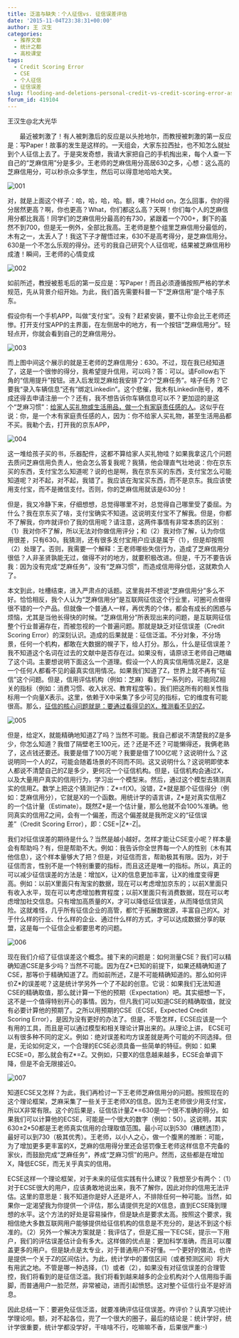 ```yaml
---
title: 泛滥与缺失：个人征信vs. 征信误差评估
date: '2015-11-04T23:38:31+00:00'
author: 王 汉生
categories:
  - 推荐文章
  - 统计之都
  - 高校课堂
tags:
  - Credit Scoring Error
  - CSE
  - 个人征信
  - 征信误差
slug: flooding-and-deletions-personal-credit-vs-credit-scoring-error-assessment
forum_id: 419104
---
```


王汉生@北大光华


       最近被刺激了！有人被刺激后的反应是以头抢地尔，而教授被刺激的第一反应是：写Paper！故事的发生是这样的。一天组会，大家东拉西扯，也不知怎么就扯到个人征信上去了。于是突发奇想，我请大家把自己的手机掏出来，每个人查一下自己的“芝麻信用”分是多少。王老师的芝麻信用分高居630之多，心想：这么高的芝麻信用分，可以秒杀众多学生，然后可以得意地哈哈大笑。

![001](https://uploads.cosx.org/2015/11/001.jpg)

对，就是上面这个样子：哈，哈，哈，哈。额，噢？Hold on，怎么回事，你的得分居然更高？啊，你也更高？What，你们都这么高？天啊！你们每个人的芝麻信用分都比我高！同学们的芝麻信用分最高的有730，紧跟着一个700+，剩下的虽然不到700，但是无一例外，全部比我高。王老师是整个组里芝麻信用分最低的，木有之一，太丢人了！我这下子才醒悟过来，630不是高考得分，是芝麻信用分。630是一个不怎么乐观的得分。还亏的我自己研究个人征信呢，结果被芝麻信用秒成渣！瞬间，王老师的心情变成<!--more-->

![002](https://uploads.cosx.org/2015/11/002.jpg)

如前所述，教授被惹毛后的第一反应是：写Paper！而且必须遵循按照严格的学术规范，先从背景介绍开始。为此，我们首先需要科普一下“芝麻信用”是个啥子东东。

假设你有一个手机APP，叫做“支付宝”。没有？赶紧安装，要不让你会比王老师还惨。打开支付宝APP的主界面，在左侧居中的地方，有一个按钮“芝麻信用分”。轻轻点开，你就会看到自己的芝麻信用分。

![003](https://uploads.cosx.org/2015/11/003.jpg)

而上图中间这个展示的就是王老师的芝麻信用分：630。不过，现在我已经知道了，这是一个很惨的得分，我希望提升信用，可以吗？答：可以。请Follow右下角的“信用提升”按钮。进入后发现芝麻给我安排了2个“芝麻任务”。啥子任务？它要我“录入车辆信息”还有“绑定Linkedin”。这个悲催，我木有Linkedin账号，难不成还得去申请注册一个？还有，我不想告诉你车辆信息可以不？更加逗的是这个“芝麻习惯”：<u>给家人买礼物或生活用品，做一个有家庭责任感的人</u>。这似乎在说：你，是一个木有家庭责任感的人，因为：你不给家人买礼物，甚至生活用品都不买。我勒个去，打开我的京东APP，

![004](https://uploads.cosx.org/2015/11/004.jpg)

这一堆给孩子买的书，乐器配件，这都不算给家人买礼物哇？如果我拿这几个问题去质问芝麻信用负责人，他会怎么答复我呢？我猜，他会理直气壮地说：你在京东买的东西，支付宝怎么知道呢？说的也是啊，我在京东买的东西，支付宝怎么可能知道呢？对不起，对不起，我错了。我应该在淘宝买东西，而不是京东。我应该使用支付宝，而不是微信支付。否则，你的芝麻信用就该是630分！

但是，我又冷静下来，仔细想想，总觉得哪里不对，总觉得自己哪里受了委屈。为什么？我在京东买了啥，支付宝确实不知道。这说明支付宝不了解我。但是，你都不了解我，你咋就评价了我的信用呢？请注意，这两件事情有非常本质的区别：（1）我对你不了解，所以无法对你做信用评分；和（2）我对你了解，认为你信用很差，只有630。我猜测，还有很多支付宝用户应该是属于（1），但是却按照（2）处理了。否则，我需要一个解释：王老师哪些失信行为，造成了芝麻信用分很低？人非圣贤孰能无过，做得不对的地方，就要积极改进。但是，千万不要告诉我：因为没有完成“芝麻任务”，没有“芝麻习惯”，而造成信用得分低，这就欺负人了。

本文到此，吐槽结束，进入严肃点的话题。这里我并不想说“芝麻信用分”多么不好。恰恰相反，我个人认为“芝麻信用分”是互联网征信这个行业里，可圈可点做得很不错的一个产品。但就像一个普通人一样，再优秀的个体，都会有成长的困惑与烦恼，尤其是当他长得快的时候。“芝麻信用分”所表现出来的问题，是互联网征信整个行业普遍存在，而被忽视的一个普遍问题。那就是缺乏对征信误差（Credit Scoring Error）的深刻认识。造成的后果就是：征信泛滥。不分对象，不分场景，任何一个机构，都敢在大数据的幌子下，给人打分。那么，什么是征信误差？我不知道这个名词在过去的文献中是否存在过。如果没有，请原谅王老师自己瞎编了这个词。主要想说明下面这么一个道理。假设一个人的真实信用情况是Z，这是一个任何人都看不见的最真实信用情况。如果我们知道了Z，世界上就不再有“征信”这个问题。但是，信用评估机构（例如：芝麻）看到了一系列的，可能同Z相关的指标（例如：消费习惯、收入状况、教育程度等）。我们把这所有的相关性指标用一个向量X表示。这里，依赖于X中采集了多少可见的指标，它的维度有可能很高。那么，<u>征信的核心问题就是：要通过看得见的X，推测看不见的Z</u>。

![005](https://uploads.cosx.org/2015/11/005.jpg)

但是，给定X，就能精确地知道Z了吗？当然不可能。我自己都说不清楚我的Z是多少，你怎么知道？我借了隔壁老王100元，还？还是不还？可能懒得还，我俩老熟了，这点钱还要还。我要是借了100万呢？我要是借了100亿呢？这说明什么？这说明同一个人的Z，可能会随着场景的不同而不同。这又说明什么？这说明即使本人都说不清楚自己的Z是多少，更何况一个征信机构。但是，征信机构会通过X，以及大量用户真实的信用行为，学习出一个模型来。然后，通过这个模型去猜测真实的信用Z。数学上把这个猜测记作：Z\*=f(X)。没错，Z\*就是那个征信得分（例如：芝麻信用分），它就是X的一个函数。用统计学的语言讲，Z\*是对真实信用Z的一个估计量（Estimate）。既然Z\*是一个估计量，那么他就不会100%准确。他同真实的信用Z之间，会有一个偏差，而这个偏差就是我所定义的“征信误差”（Credit Scoring Error），即：CSE=|Z*-Z|。

我们对征信误差的期待是什么？当然是越小越好。怎样才能让CSE变小呢？样本量会有帮助吗？有，但是帮助不大。例如：我告诉你全世界每一个人的性别（木有其他信息），这个样本量够大了把？但是，对征信而言，帮助极其有限。因为，对于征信而言，性别不是一个特别重要的指标，而且这还是唯一的指标。所以，真正的可以减少征信误差的方法是：增加X，让X的信息更加丰富，让X的维度变得更高。例如：以前X里面只有淘宝的数据，现在可以考虑增加京东的；以前X里面只有收入水平，现在可以考虑增加教育程度；以前X里面只有消费数据，现在可以考虑增加社交信息。只有增加高质量的X，才可以降低征信误差，从而降低信贷风险。这就难怪，几乎所有征信企业的高管，都忙于拓展数据源，丰富自己的X。对于什么样的行业、什么样的企业、通过什么样的方式，才可以达成数据分享的联盟，这是每一个征信企业都要思考的问题。

![006](https://uploads.cosx.org/2015/11/006.jpg)



现在我们介绍了征信误差这个概念。接下来的问题是：如何测量CSE？我们可以精确知道CSE是多少吗？当然不可能。因为在Z\*已知的前提下，如果还精确知道了CSE，那等价于精确知道了Z。而如前所述，Z是不可能精确知道的。那么如何评价Z\*的误差呢？这是统计学另外一个了不起的创意。它说：如果我们无法知道CSE的精确取值，那么就计算一下他的预期（Expectation）吧。其实细想一下，这不是一个值得特别开心的事情。因为，但凡我们可以知道CSE的精确取值，就没有必要计算他的预期了。之所以用预期的CSE（ECSE，Expected Credit Scoring Error），是因为没有更好的办法了。但是，不管怎样，ECSE应该是一个有用的工具，而且是可以通过模型和相关理论计算出来的。从理论上讲， ECSE可以有很多种不同的定义。例如：绝对误差和均方误差就是两个可能的不同选择。但是，无论如何定义，一个合理的ECSE必须具备一些简单的特征。例如：如果ECSE=0，那么就会有Z*=Z。又例如，只要X的信息越来越多，ECSE会单调下降，但是不会无限接近0。

![007](https://uploads.cosx.org/2015/11/007.jpg)

知道ECSE又怎样？为此，我们再检讨一下王老师芝麻信用分的问题。按照现在的这个理论框架，芝麻采集了一些关于王老师X的信息。因为王老师很少用支付宝，所以X非常有限。这个的后果是，征信估计量Z\*=630是一个很不准确的得分。如果我们可以计算他的ECSE，可能是一个很大的数字（例如：50）。这说明，其实630±2\*50都是王老师真实信用的合理取值范围。最小可以到530（糟糕透顶），最好可以到730（极其优秀）。王老师，以小人之心，做一个腹黑的推断：可能，为了增加更多更丰富的X，芝麻的信用得分里还会惩罚像王老师这样信息不完备的家伙，而鼓励完成“芝麻任务”，养成“芝麻习惯”的用户。然而，这些都是在增加X，降低ECSE，而无关乎真实的信用。

ECSE这样一个理论框架，对于未来的征信实践有什么建议？我想至少有两个：（1）对于ECSE很大的用户，应该勇敢地说出来，我不了解你，因此对你的信用无法评估。这里的意思是：我不知道你是好人还是坏人，不排除任何一种可能。当然，如果你一定渴望我为你提供一个评估，那么请提供充足的X信息，直到ECSE降到理想的水平。这个方法的好处是容易操作，但是缺点是要求太高。按照这个要求，我相信绝大多数互联网用户能够提供给征信机构的信息是不充分的，是达不到这个标准的。（2）另外一个解决方案就是：我评估了，但是汇报一下ECSE，提示一下用户，我们的评估误差估计会有多大。这样做的优点是：更加科学准确，而且可以覆盖更多的用户。但是缺点是太专业，对于普通用户不好懂。一个更好的做法，也许是提供一个关于Z的区间估计。为此，统计学中的置信区间（或者预测区间）将大有用武之地。不管是哪一种选择，（1）或者（2），如果没有对征信误差的合理管控，我们将看到的是征信泛滥。我们将看到越来越多的企业机构对个人信用指手画脚，而普通用户一脸茫然，非常被动，进而引起愤怒。这对整个征信行业不是好消息。

因此总结一下：要避免征信泛滥，就要准确评估征信误差。咋评价？认真学习统计学理论呗。额，对不起各位，兜了一个很大的圈子，最后的结论是：统计学好，统计学很重要，统计学都没学好，干啥啥不行，吃嘛嘛不香，后果很严重:-)
